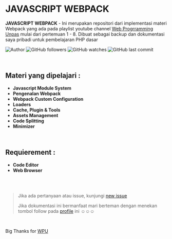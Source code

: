 # JAVASCRIPT WEBPACK

**JAVASCRIPT WEBPACK** -  Ini merupakan repositori dari implementasi materi Webpack yang ada pada playlist youtube channel [Web Progrramming Unpas](https://www.youtube.com/playlist?list=PLFIM0718LjIWP4HvnehF19e1kzV-7wa3i) mulai dari pertemuan 1 - 8. Dibuat sebagai backup dan dokumentasi saya pribadi untuk pembelajaran PHP dasar

![Author](https://img.shields.io/badge/made%20by-Ardywsptr-blue)
![GitHub followers](https://img.shields.io/github/followers/Ardywsptr?style=social)
![GitHub watches](https://img.shields.io/github/stars/Ardywsptr/webpack?style=social)
![GitHub last commit](https://img.shields.io/github/last-commit/Ardywsptr/webpack)

<br clear="both">

## Materi yang dipelajari :

* **Javascript Module System**
* **Pengenalan Webpack**
* **Webpack Custom Configuration**
* **Loaders**
* **Cache, Plugin & Tools**
* **Assets Management**
* **Code Splitting**
* **Minimizer**

<br clear="both">

## Requierement :

* **Code Editor**
* **Web Browser**

<br clear="both">
<br clear="both">

> Jika ada pertanyaan atau issue, kunjungi [new issue](https://github.com/Ardywsptr/webpack/issues/new)
>
>Jika dokumentasi ini bermanfaat mari berteman dengan menekan tombol follow pada [profile](https://github.com/Ardywsptr) ini ☺☺☺

<br clear="both">

Big Thanks for [WPU](https://www.youtube.com/@sandhikagalihWPU)
